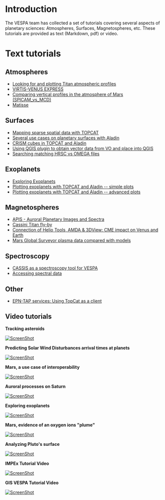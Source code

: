 # Introduction

The VESPA team has collected a set of tutorials covering several aspects of planetary sciences: Atmospheres, Surfaces, Magnetospheres, etc.
These tutorials are provided as text (Markdown, pdf) or video.

# Text tutorials

## Atmospheres

* [Looking for and plotting Titan atmospheric profiles](https://github.com/epn-vespa/tutorials/blob/master/atmospheres/Atmospheric-profiles/atmospheric_profiles.md)
* [VIRTIS-VENUS EXPRESS](http://voparis-europlanet.obspm.fr/utilities/Tuto_TopCat_VEx.pdf)
* [Comparing vertical profiles in the atmosphere of Mars (SPICAM_vs_MCD)](https://github.com/epn-vespa/tutorials/blob/master/atmospheres/SPICAM_vs_MCD/README.md)
* [Matisse](https://github.com/epn-vespa/tutorials/blob/master/atmospheres/MATISSEforVESPAtutorial.pdf)


## Surfaces
 
* [Mapping sparse spatial data with TOPCAT](https://voparis-confluence.obspm.fr/display/VES/Use+case%3A+mapping+sparse+spatial+data+with+TOPCAT)
* [Several use cases on planetary surfaces with Aladin](https://voparis-confluence.obspm.fr/display/VES/2-+Various+use+cases+on+planetary+surfaces+with+Aladin%2C+2)
* [CRISM cubes in TOPCAT and Aladin](https://github.com/epn-vespa/tutorials/blob/master/surfaces/jra-t4-EPN1-CRISM/jra-t4-EPN1-CRISM-Tutorial.md)
* [Using QGIS plugin to obtain vector data from VO and place into QGIS](https://github.com/epn-vespa/tutorials/blob/master/surfaces/vo_qgis_plugin/vo-qgis-plugin.md)
* [Searching matching HRSC vs OMEGA files](https://github.com/epn-vespa/tutorials/blob/master/surfaces/HRSC_vs_OMEGA/HRSC_vs_OMEGA-tutorial.md)


## Exoplanets

* [Exploring Exoplanets](https://github.com/epn-vespa/tutorials/blob/master/exoplanets/README.md)
* [Plotting exoplanets with TOPCAT and Aladin -- simple plots](http://voparis-srv.obspm.fr/vo/planeto/tutorials/exoplanet/vo_description_basic.pdf)
* [Plotting exoplanets with TOPCAT and Aladin -- advanced plots](http://voparis-srv.obspm.fr/vo/planeto/tutorials/exoplanet/vo_more_advanced.pdf)



## Magnetospheres

* [APIS - Auroral Planetary Images and Spectra](https://github.com/epn-vespa/tutorials/blob/master/magnetospheres/APIS-Tutorial/APIS-Tutorial.md)
* [Cassini Titan fly-by](https://github.com/epn-vespa/tutorials/blob/master/magnetospheres/cassini-titan-flyby/README.md)
* [Connection of Helio Tools, AMDA & 3DView: CME impact on Venus and Earth](https://github.com/epn-vespa/tutorials/blob/master/magnetospheres/Connection-between-HELIO-and-IMPEx-tools/Tutorial.md)
* [Mars Global Surveyor plasma data compared with models](https://github.com/epn-vespa/tutorials/blob/master/magnetospheres/Mars-Global-Surveyor-plasma-data-compared-with-models/Mars-Global-Surveyor-plasma-data-compared-with-models.md)

## Spectroscopy
* [CASSIS as a spectroscopy tool for VESPA](https://github.com/epn-vespa/tutorials/blob/master/misc/CASSIS_VESPA_tutorial.pdf)
* [Accessing spectral data](http://voparis-europlanet.obspm.fr/utilities/Tuto_Spectro_1_0.pdf)

## Other

* [EPN-TAP services: Using TopCat as a client](https://github.com/epn-vespa/tutorials/blob/master/misc/EPN-TAP-services-Using-TopCat-as-a-client/EPN-TAP_services-Using_TopCat_as_a_client.md)

 ## Video tutorials

**Tracking asteroids**


[![ScreenShot](https://raw.githubusercontent.com/megadiesel705/tutorials/master/VESPA-Video-Tutorials/img/1_Tracking_asteroids.png)](https://youtu.be/eM45OHes1Cg?list=PLG15lzcA80vHJh666j3e5Kr0QczOv63pc)

**Predicting Solar Wind Disturbances arrival times at planets**

[![ScreenShot](https://github.com/megadiesel705/tutorials/raw/master/VESPA-Video-Tutorials/img/2_Predicting_Solar_Wind_Disturbances_arrival_times_at_planets.png)](https://youtu.be/N6IxgPFKOcA?list=PLG15lzcA80vHJh666j3e5Kr0QczOv63pc)

**Mars, a use case of interoperability**

[![ScreenShot](https://raw.githubusercontent.com/megadiesel705/tutorials/master/VESPA-Video-Tutorials/img/3_Mars%2C%20a_use_case_of_interoperability.png)](https://youtu.be/HiSylVOtaKM?list=PLG15lzcA80vHJh666j3e5Kr0QczOv63pc)

**Auroral processes on Saturn**

[![ScreenShot](https://raw.githubusercontent.com/megadiesel705/tutorials/master/VESPA-Video-Tutorials/img/4_Auroral_processes_on_Saturn.png)](https://youtu.be/PNL7UcdO4yQ?list=PLG15lzcA80vHJh666j3e5Kr0QczOv63pc)

**Exploring exoplanets**

[![ScreenShot](https://raw.githubusercontent.com/megadiesel705/tutorials/master/VESPA-Video-Tutorials/img/5_Exploring_exo.png)](https://youtu.be/ypOBwrXT7mc?list=PLG15lzcA80vHJh666j3e5Kr0QczOv63pc)

**Mars, evidence of an oxygen ions "plume"**

[![ScreenShot](https://raw.githubusercontent.com/megadiesel705/tutorials/master/VESPA-Video-Tutorials/img/6_Mars%2Cevidence_of_an_oxygen_ions%22plume%22.png)](https://youtu.be/4ekOyAvIh_Q?list=PLG15lzcA80vHJh666j3e5Kr0QczOv63pc)

**Analyzing Pluto's surface**

[![ScreenShot](https://raw.githubusercontent.com/megadiesel705/tutorials/master/VESPA-Video-Tutorials/img/7_Analyzing_Pluto_Surface.png)](https://youtu.be/I4lRFQqOhQs?list=PLG15lzcA80vHJh666j3e5Kr0QczOv63pc)


**IMPEx Tutorial Video**

[![ScreenShot](https://raw.githubusercontent.com/megadiesel705/tutorials/master/IMPEx_FP7/SINP-Model-Demonstrators/img/Video_Tutorial_Cover.png)](http://youtu.be/vt5fpE0bzSY)

**GIS VESPA Tutorial Video**

[![ScreenShot](https://raw.githubusercontent.com/megadiesel705/tutorials/master/VESPA-Video-Tutorials/img/GIS-VESPATutorial.png)](https://www.youtube.com/watch?v=Jlso7MkdwYs)

